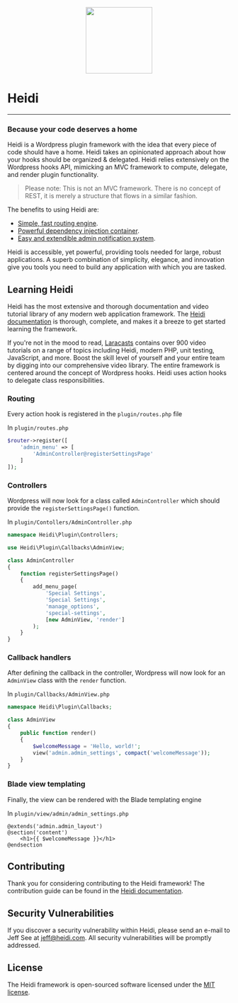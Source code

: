 <p align="center"><a href="https://laravel.com" target="_blank"><img width="150"src="http://scrapbookgirl.typepad.com/.a/6a00e54efec67b883301b7c7ac986b970b-800wi"></a></p>

# Heidi
___
### Because your code deserves a home
Heidi is a Wordpress plugin framework with the idea that every piece of code should have a home. Heidi takes an opinionated approach about how your hooks should be organized & delegated. Heidi relies extensively on the Wordpress hooks API, mimicking an MVC framework to compute, delegate, and render plugin functionality.
>Please note: This is not an MVC framework. There is no concept of REST, it is merely a structure that flows in a similar fashion.

The benefits to using Heidi are:
- [Simple, fast routing engine](https://heidi.com/docs/routing).
- [Powerful dependency injection container](https://heidi.com/docs/container).
- [Easy and extendible admin notification system](https://heidi.com/docs/container).

Heidi is accessible, yet powerful, providing tools needed for large, robust applications. A superb combination of simplicity, elegance, and innovation give you tools you need to build any application with which you are tasked.

## Learning Heidi

Heidi has the most extensive and thorough documentation and video tutorial library of any modern web application framework. The [Heidi documentation](https://heidi.com/docs) is thorough, complete, and makes it a breeze to get started learning the framework.

If you're not in the mood to read, [Laracasts](https://laracasts.com) contains over 900 video tutorials on a range of topics including Heidi, modern PHP, unit testing, JavaScript, and more. Boost the skill level of yourself and your entire team by digging into our comprehensive video library.
The entire framework is centered around the concept of Wordpress hooks. Heidi uses action hooks to delegate class responsibilities.

### Routing
Every action hook is registered in the `plugin/routes.php` file

In `plugin/routes.php`
```php
$router->register([
    'admin_menu' => [
        'AdminController@registerSettingsPage'
    ]
]);
```

### Controllers
Wordpress will now look for a class called `AdminController` which should provide the `registerSettingsPage()` function.

In `plugin/Contollers/AdminController.php`
```php
namespace Heidi\Plugin\Controllers;

use Heidi\Plugin\Callbacks\AdminView;

class AdminController
{
    function registerSettingsPage()
    {
        add_menu_page(
            'Special Settings',
            'Special Settings',
            'manage_options',
            'special-settings',
            [new AdminView, 'render']
        );
    }
}
```

### Callback handlers
After defining the callback in the controller, Wordpress will now look for an `AdminView` class with the `render` function.

In `plugin/Callbacks/AdminView.php`
```php
namespace Heidi\Plugin\Callbacks;

class AdminView
{
    public function render()
    {
        $welcomeMessage = 'Hello, world!';
        view('admin.admin_settings', compact('welcomeMessage'));
    }
}
```

### Blade view templating
Finally, the view can be rendered with the Blade templating engine

In `plugin/view/admin/admin_settings.php`
```blade
@extends('admin.admin_layout')
@section('content')
    <h1>{{ $welcomeMessage }}</h1>
@endsection
```

## Contributing

Thank you for considering contributing to the Heidi framework! The contribution guide can be found in the [Heidi documentation](http://heidi.com/docs/contributions).

## Security Vulnerabilities

If you discover a security vulnerability within Heidi, please send an e-mail to Jeff See at jeff@heidi.com. All security vulnerabilities will be promptly addressed.

## License

The Heidi framework is open-sourced software licensed under the [MIT license](http://opensource.org/licenses/MIT).
